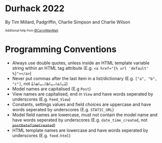 Durhack 2022
============

By Tim Millard, Padgriffin, Charlie Simpson and Charlie Wilson

<sub><sup>Additional help from [@CarrotManMatt](https://github.com/CarrotManMatt "CarrotManMatt's Github Page")</sup></sub>

# Programming Conventions

* Always use double quotes, unless inside an HTML template variable string within an HTML tag attribute (E.g. `<a href="{% url 'default' %}"></a>`)
* Never put commas after the last item in a list/dictionary (E.g. `["a", "b", "c"]`, not <s>`["a", "b", "c",]`</s>)
* Model names are capitalised (E.g `Post`)
* View names are capitalised, end in `View` and have words seperated by underscores (E.g. `Feed_View`)
* Constants, settings values and field choices are uppercase and have words seperated by underscores (E.g. `STATIC_URL`)
* Model field names are lowercase, must not contain the model name and have words seperated by underscores (E.g. `date_time_created`, not <s>`postDateTimeCreated`</s>)
* HTML template names are lowercase and have words seperated by underscores (E.g. `feed.html`)